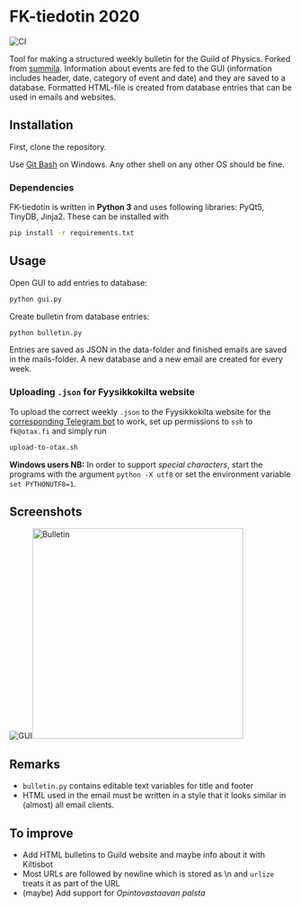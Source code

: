 # FK-tiedotin 2020

![CI](https://github.com/fyysikkokilta/fk-tiedotin/actions/workflows/ci.yaml/badge.svg)

Tool for making a structured weekly bulletin for the Guild of Physics. Forked from [summila](https://github.com/summis/fk-tiedotin). Information about events are fed to the GUI (information includes header, date, category of event and date) and they are saved to a database. Formatted HTML-file is created from database entries that can be used in emails and websites.

## Installation

First, clone the repository.

Use [Git Bash](https://gitforwindows.org/) on Windows. Any other shell on any other OS should be fine.

### Dependencies
FK-tiedotin is written in **Python 3** and uses following libraries: PyQt5, TinyDB, Jinja2.
These can be installed with

```bash
pip install -r requirements.txt
```

## Usage
Open GUI to add entries to database:

```bash
python gui.py
```

Create bulletin from database entries:

```bash
python bulletin.py
```

Entries are saved as JSON in the data-folder and finished emails are saved in the mails-folder. A new database and a new email are created for every week.

### Uploading `.json` for Fyysikkokilta website

To upload the correct weekly `.json` to the Fyysikkokilta website for the [corresponding Telegram bot](https://github.com/fyysikkokilta/fk-viikkotiedotebot) to work, set up permissions to `ssh` to `fk@otax.fi` and simply run
```bash
upload-to-otax.sh
```

**Windows users NB:** In order to support *special characters*, start the programs with the argument `python -X utf8` or set the environment variable `set PYTHONUTF8=1`.


## Screenshots
<p float="left">
  <img alt="GUI" src="https://i.imgur.com/l9mBWeR.png" width="auto"><img alt="Bulletin" src="https://i.imgur.com/anv5eMQ.png" width="375px">
</p>

## Remarks

* ``bulletin.py`` contains editable text variables for title and footer
* HTML used in the email must be written in a style that it looks similar in (almost) all email clients.


## To improve

* Add HTML bulletins to Guild website and maybe info about it with Kiltisbot
* Most URLs are followed by newline which is stored as \n and ``urlize`` treats it as part of the URL
* (maybe) Add support for _Opintovastaavan palsta_
